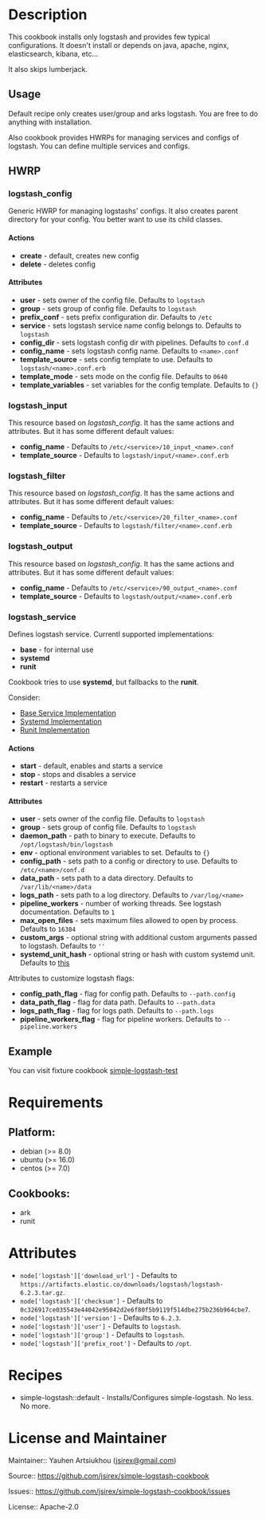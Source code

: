 # Description

This cookbook installs only logstash and provides few typical configurations.
It doesn't install or depends on java, apache, nginx, elasticsearch, kibana, etc...

It also skips lumberjack.

## Usage

Default recipe only creates user/group and arks logstash.
You are free to do anything with installation.

Also cookbook provides HWRPs for managing services and configs of logstash.
You can define multiple services and configs.

## HWRP

### logstash\_config

Generic HWRP for managing logstashs' configs. It also creates parent directory for your config.
You better want to use its child classes.

#### Actions

- **create** - default, creates new config
- **delete** - deletes config

#### Attributes

- **user** - sets owner of the config file. Defaults to `logstash`
- **group** - sets group of config file. Defaults to `logstash`
- **prefix_conf** - sets prefix configuration dir. Defaults to `/etc`
- **service** - sets logstash service name config belongs to. Defaults to `logstash`
- **config_dir** - sets logstash config dir with pipelines. Defaults to `conf.d`
- **config_name** - sets logstash config name. Defaults to `<name>.conf`
- **template_source** - sets config template to use. Defaults to `logstash/<name>.conf.erb`
- **template_mode** - sets mode on the config file. Defaults to `0640`
- **template_variables** - set variables for the config template. Defaults to `{}`

### logstash\_input

This resource based on *logstash\_config*. It has the same actions and attributes.
But it has some different default values:

- **config_name** - Defaults to `/etc/<service>/10_input_<name>.conf`
- **template_source** - Defaults to `logstash/input/<name>.conf.erb`

### logstash\_filter

This resource based on *logstash\_config*. It has the same actions and attributes.
But it has some different default values:

- **config_name** - Defaults to `/etc/<service>/20_filter_<name>.conf`
- **template_source** - Defaults to `logstash/filter/<name>.conf.erb`

### logstash\_output

This resource based on *logstash\_config*. It has the same actions and attributes.
But it has some different default values:

- **config_name** - Defaults to `/etc/<service>/90_output_<name>.conf`
- **template_source** - Defaults to `logstash/output/<name>.conf.erb`

### logstash\_service

Defines logstash service. Currentl supported implementations:

- **base** - for internal use
- **systemd**
- **runit**

Cookbook tries to use **systemd**, but fallbacks to the **runit**.

Consider:

- [Base Service Implementation](libraries/logstash_service_base.rb)
- [Systemd Implementation](libraries/logstash_service_systemd.rb)
- [Runit Implementation](libraries/logstash_service_runit.rb)

#### Actions

- **start** - default, enables and starts a service
- **stop** - stops and disables a service
- **restart** - restarts a service

#### Attributes

- **user** - sets owner of the config file. Defaults to `logstash`
- **group** - sets group of config file. Defaults to `logstash`
- **daemon_path** - path to binary to execute. Defaults to `/opt/logstash/bin/logstash`
- **env** - optional environment variables to set. Defaults to `{}`
- **config_path** - sets path to a config or directory to use. Defaults to `/etc/<name>/conf.d`
- **data_path** - sets path to a data directory. Defaults to `/var/lib/<name>/data`
- **logs_path** - sets path to a log directory. Defaults to `/var/log/<name>`
- **pipeline_workers** - number of working threads. See logstash documentation. Defaults to `1`
- **max_open_files** - sets maximum files allowed to open by process. Defaults to `16384`
- **custom_args** - optional string with additional custom arguments passed to logstash. Defaults to `''`
- **systemd_unit_hash** - optional string or hash with custom systemd unit. Defaults to [this](https://github.com/jsirex/simple-logstash-cookbook/blob/master/libraries/logstash_service_systemd.rb#L22)

Attributes to customize logstash flags:

- **config_path_flag** - flag for config path. Defaults to `--path.config`
- **data_path_flag** - flag for data path. Defaults to `--path.data`
- **logs_path_flag** - flag for logs path. Defaults to `--path.logs`
- **pipeline_workers_flag** - flag for pipeline workers. Defaults to `--pipeline.workers`

## Example

You can visit fixture cookbook [simple-logstash-test](test/fixtures/cookbooks/simple-logstash-test)

# Requirements

## Platform:

* debian (>= 8.0)
* ubuntu (>= 16.0)
* centos (>= 7.0)

## Cookbooks:

* ark
* runit

# Attributes

* `node['logstash']['download_url']` -  Defaults to `https://artifacts.elastic.co/downloads/logstash/logstash-6.2.3.tar.gz`.
* `node['logstash']['checksum']` -  Defaults to `0c326917ce035543e44042e95042d2e6f80f5b9119f514dbe275b236b964cbe7`.
* `node['logstash']['version']` -  Defaults to `6.2.3`.
* `node['logstash']['user']` -  Defaults to `logstash`.
* `node['logstash']['group']` -  Defaults to `logstash`.
* `node['logstash']['prefix_root']` -  Defaults to `/opt`.

# Recipes

* simple-logstash::default - Installs/Configures simple-logstash. No less. No more.

# License and Maintainer

Maintainer:: Yauhen Artsiukhou (<jsirex@gmail.com>)

Source:: https://github.com/jsirex/simple-logstash-cookbook

Issues:: https://github.com/jsirex/simple-logstash-cookbook/issues

License:: Apache-2.0
